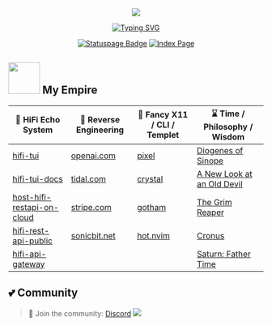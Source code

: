 <!-- Wave 
https://github.com/denvercoder1/readme-typing-svg -->

<div align="center">

<a href="https://en.wikipedia.org/wiki/Diogenes"><img src="https://sachinsenal0x64.github.io/picx-images-hosting/1701343027123.34vfgcv5fmrk.1i0vlm96kf4w.webp" /></a> 

<a href="https://git.io/typing-svg"><img src="https://readme-typing-svg.demolab.com?font=Jetbrain+Mono&duration=1&pause=1&color=F7F7F7&center=true&repeat=false&random=false&width=435&lines=Minimalism+is+the+best." alt="Typing SVG" /></a>

[![Statuspage Badge](https://img.shields.io/badge/Server%20Status-315691?logo=statuspage&logoColor=fff&style=flat)](https://status.401658.xyz) [![Index Page](https://img.shields.io/badge/index%20page-pink?style=flat&logo=starship&logoColor=black)](https://index.401658.xyz) 

</div>

## <a title="What I Use" target="_blank" href="https://github.com/sachinsenal0x64"><img src="https://sachinsenal0x64.github.io/picx-images-hosting/satrunp.51dvwlzy0g.gif" width="62" height="62"></a> My Empire

<div align="center">

| 🚀 HiFi Echo System  | 🚀 Reverse Engineering | 🚀 Fancy X11 / CLI / Templet | ⌛ Time / Philosophy / Wisdom
| -------------------------- | -------------------------- |-----------------------------|-----------------------------|
| [hifi-tui](https://github.com/sachinsenal0x64/hifi-tui) | [openai.com](https://github.com/sachinsenal0x64/multi-gpt)  | [pixel](https://github.com/sachinsenal0x64/pixel)  | [Diogenes of Sinope](https://en.wikipedia.org/wiki/Diogenes) |
| [hifi-tui-docs](https://github.com/sachinsenal0x64/hifi-tui-docs) | [tidal.com](https://github.com/sachinsenal0x64/hifi-tui) | [crystal](https://github.com/sachinsenal0x64/crystal.yazi) | [A New Look at an Old Devil ](https://index.401658.xyz/BOOKS/Liz%20Greene%20-%20Saturn%20A%20New%20Look%20at%20an%20Old%20Devil%20(2021).pdf)|
| [host-hifi-restapi-on-cloud](https://github.com/sachinsenal0x64/host-hifi-restapi-on-cloud) | [stripe.com](https://github.com/sachinsenal0x64/backstripe) |[gotham](https://github.com/sachinsenal0x64/gotham) | [The Grim Reaper](https://www.youtube.com/watch?v=_zEdagclxwo)  |
| [hifi-rest-api-public](https://tidal.401658.xyz) |[sonicbit.net](https://github.com/sachinsenal0x64/telegram-torrent-bot) | [hot.nvim](https://github.com/sachinsenal0x64/hot.nvim) | [Cronus](https://en.wikipedia.org/wiki/Cronus) |
| [hifi-api-gateway](https://github.com/sachinsenal0x64/hifi-tui/tree/main/apigateway) | | | [Saturn: Father Time](https://en.wikipedia.org/wiki/Father_Time) |

</div>

## 💕 Community

> 🍻 Join the community:  <a href="https://discord.gg/EbfftZ5Dd4">Discord</a>
> [![](https://cdn.statically.io/gh/sachinsenal0x64/picx-images-hosting@master/discord.72y8nlaw5mdc.webp)](https://discord.gg/EbfftZ5Dd4)


